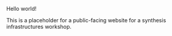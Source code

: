 Hello world!

This is a placeholder for a public-facing website for a synthesis infrastructures workshop.
